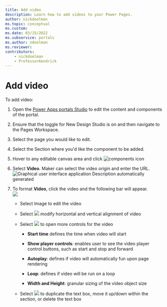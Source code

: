 ```yaml
---
title: Add video
description: Learn how to add videos to your Power Pages.
author: nickdoelman
ms.topic: conceptual
ms.custom: 
ms.date: 03/15/2022
ms.subservice: portals
ms.author: ndoelman 
ms.reviewer: 
contributors:
    - nickdoelman
    - ProfessorKendrick
---
```


# Add video

To add video:

1. Open the [Power Apps portals Studio](https://docs.microsoft.com/en-us/powerapps/maker/portals/portal-designer-anatomy) to edit the content and components of the portal.

1. Ensure that the toggle for New Design Studio is on and then navigate to the Pages Workspace.

1. Select the page you would like to edit.

1. Select the Section where you'd like the component to be added.

1. Hover to any editable canvas area and click ![components icon ](media/image3.png)

1. Select **Video**. Maker can select the video origin and enter the URL.  
    ![Graphical user interface  application Description automatically generated](media/image27.png)

1. To format **Video**, click the video and the following bar will appear.  
    ![](media/image28.png)

    - Select Image to edit the video

    - Select ![](media/image17.png) modify horizontal and vertical alignment of video

    - Select ![](media/image25.png) to open more controls for the video

        - **Start time** defines the time when video will start

        - **Show player controls**: enables user to see the video player control buttons, such as start and stop and forward

        - **Autoplay**: defines if video will automatically fun upon page rendering

        - **Loop**: defines if video will be run on a loop

        - **Width and Height**: granular sizing of the video object size

    - Select ![](media/image22.png) to duplicate the text box, move it up/down within the section, or delete the text box